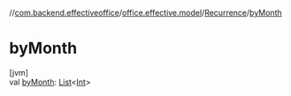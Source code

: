 //[com.backend.effectiveoffice](../../../index.md)/[office.effective.model](../index.md)/[Recurrence](index.md)/[byMonth](by-month.md)

# byMonth

[jvm]\
val [byMonth](by-month.md): [List](https://kotlinlang.org/api/latest/jvm/stdlib/kotlin.collections/-list/index.html)&lt;[Int](https://kotlinlang.org/api/latest/jvm/stdlib/kotlin/-int/index.html)&gt;
